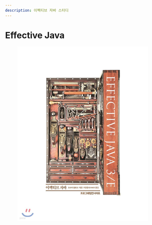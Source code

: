 ```yaml
---
description: 이펙티브 자바 스터디
---
```


# Effective Java

<figure><img src="../../.gitbook/assets/image (4).png" alt=""><figcaption></figcaption></figure>
